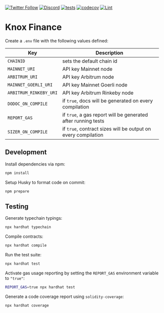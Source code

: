 [![Twitter Follow](https://img.shields.io/badge/Twitter-black?logo=twitter&logoColor=white)](https://twitter.com/knox_finance)
[![Discord](https://img.shields.io/badge/Discord-black?logo=discord&logoColor=white)](https://discord.gg/azPNJXQ4kR)
[![tests](https://github.com/KnoxFinance/knox-contracts/actions/workflows/test.yaml/badge.svg)](https://codecov.io/gh/KnoxFinance/knox-contracts)
[![codecov](https://codecov.io/gh/KnoxFinance/knox-contracts/branch/master/graph/badge.svg?token=ZI3OV5TSAV)](https://codecov.io/gh/KnoxFinance/knox-contracts)
[![Lint](https://github.com/KnoxFinance/knox-contracts/workflows/Lint/badge.svg)](https://github.com/KnoxFinance/knox-contracts/actions/workflows/lint.yaml)

# Knox Finance

Create a `.env` file with the following values defined:

| Key                    | Description                                                   |
| ---------------------- | ------------------------------------------------------------- |
| `CHAINID`              | sets the default chain id                                     |
| `MAINNET_URI`          | API key Mainnet node                                          |
| `ARBITRUM_URI`         | API key Arbitrum node                                         |
| `MAINNET_GOERLI_URI`   | API key Mainnet Goerli node                                   |
| `ARBITRUM_RINKEBY_URI` | API key Arbitrum Rinkeby node                                 |
| `DODOC_ON_COMPILE`     | if `true`, docs will be generated on every compilation        |
| `REPORT_GAS`           | if `true`, a gas report will be generated after running tests |
| `SIZER_ON_COMPILE`     | if `true`, contract sizes will be output on every compilation |

## Development

Install dependencies via npm:

```bash
npm install
```

Setup Husky to format code on commit:

```bash
npm prepare
```

## Testing

Generate typechain typings:

```bash
npx hardhat typechain
```

Compile contracts:

```bash
npx hardhat compile
```

Run the test suite:

```bash
npx hardhat test
```

Activate gas usage reporting by setting the `REPORT_GAS` environment variable to `"true"`:

```bash
REPORT_GAS=true npx hardhat test
```

Generate a code coverage report using `solidity-coverage`:

```bash
npx hardhat coverage
```
